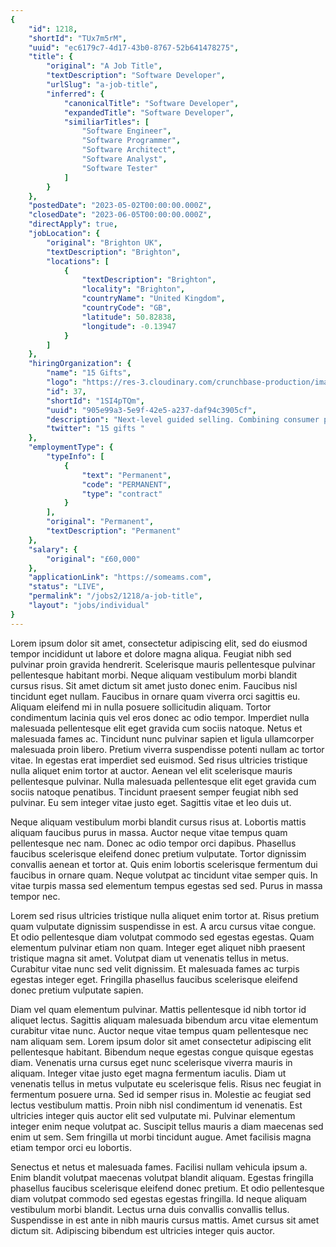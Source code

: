 ```yaml
---
{
	"id": 1218,
	"shortId": "TUx7m5rM",
	"uuid": "ec6179c7-4d17-43b0-8767-52b641478275",
	"title": {
		"original": "A Job Title",
		"textDescription": "Software Developer",
		"urlSlug": "a-job-title",
		"inferred": {
			"canonicalTitle": "Software Developer",
			"expandedTitle": "Software Developer",
			"similiarTitles": [
				"Software Engineer",
				"Software Programmer",
				"Software Architect",
				"Software Analyst",
				"Software Tester"
			]
		}
	},
	"postedDate": "2023-05-02T00:00:00.000Z",
	"closedDate": "2023-06-05T00:00:00.000Z",
	"directApply": true,
	"jobLocation": {
		"original": "Brighton UK",
		"textDescription": "Brighton",
		"locations": [
			{
				"textDescription": "Brighton",
				"locality": "Brighton",
				"countryName": "United Kingdom",
				"countryCode": "GB",
				"latitude": 50.82838,
				"longitude": -0.13947
			}
		]
	},
	"hiringOrganization": {
		"name": "15 Gifts",
		"logo": "https://res-3.cloudinary.com/crunchbase-production/image/upload/c_lpad,h_256,w_256,f_auto,q_auto:eco/v1488813020/insrwkpptx8txofy699c.png",
		"id": 37,
		"shortId": "1SI4pTQm",
		"uuid": "905e99a3-5e9f-42e5-a237-daf94c3905cf",
		"description": "Next-level guided selling. Combining consumer psychology and machine learning to humanise your online sales journeys and model real-time profiles for up to 70% of your prospects.",
		"twitter": "15 gifts "
	},
	"employmentType": {
		"typeInfo": [
			{
				"text": "Permanent",
				"code": "PERMANENT",
				"type": "contract"
			}
		],
		"original": "Permanent",
		"textDescription": "Permanent"
	},
	"salary": {
		"original": "£60,000"
	},
	"applicationLink": "https://someams.com",
	"status": "LIVE",
	"permalink": "/jobs2/1218/a-job-title",
	"layout": "jobs/individual"
}
---
```

<p>Lorem ipsum dolor sit amet, consectetur adipiscing elit, sed do eiusmod tempor incididunt ut labore et dolore magna aliqua. Feugiat nibh sed pulvinar proin gravida hendrerit. Scelerisque mauris pellentesque pulvinar pellentesque habitant morbi. Neque aliquam vestibulum morbi blandit cursus risus. Sit amet dictum sit amet justo donec enim. Faucibus nisl tincidunt eget nullam. Faucibus in ornare quam viverra orci sagittis eu. Aliquam eleifend mi in nulla posuere sollicitudin aliquam. Tortor condimentum lacinia quis vel eros donec ac odio tempor. Imperdiet nulla malesuada pellentesque elit eget gravida cum sociis natoque. Netus et malesuada fames ac. Tincidunt nunc pulvinar sapien et ligula ullamcorper malesuada proin libero. Pretium viverra suspendisse potenti nullam ac tortor vitae. In egestas erat imperdiet sed euismod. Sed risus ultricies tristique nulla aliquet enim tortor at auctor. Aenean vel elit scelerisque mauris pellentesque pulvinar. Nulla malesuada pellentesque elit eget gravida cum sociis natoque penatibus. Tincidunt praesent semper feugiat nibh sed pulvinar. Eu sem integer vitae justo eget. Sagittis vitae et leo duis ut.</p><p>Neque aliquam vestibulum morbi blandit cursus risus at. Lobortis mattis aliquam faucibus purus in massa. Auctor neque vitae tempus quam pellentesque nec nam. Donec ac odio tempor orci dapibus. Phasellus faucibus scelerisque eleifend donec pretium vulputate. Tortor dignissim convallis aenean et tortor at. Quis enim lobortis scelerisque fermentum dui faucibus in ornare quam. Neque volutpat ac tincidunt vitae semper quis. In vitae turpis massa sed elementum tempus egestas sed sed. Purus in massa tempor nec.</p><p>Lorem sed risus ultricies tristique nulla aliquet enim tortor at. Risus pretium quam vulputate dignissim suspendisse in est. A arcu cursus vitae congue. Et odio pellentesque diam volutpat commodo sed egestas egestas. Quam elementum pulvinar etiam non quam. Integer eget aliquet nibh praesent tristique magna sit amet. Volutpat diam ut venenatis tellus in metus. Curabitur vitae nunc sed velit dignissim. Et malesuada fames ac turpis egestas integer eget. Fringilla phasellus faucibus scelerisque eleifend donec pretium vulputate sapien.</p><p>Diam vel quam elementum pulvinar. Mattis pellentesque id nibh tortor id aliquet lectus. Sagittis aliquam malesuada bibendum arcu vitae elementum curabitur vitae nunc. Auctor neque vitae tempus quam pellentesque nec nam aliquam sem. Lorem ipsum dolor sit amet consectetur adipiscing elit pellentesque habitant. Bibendum neque egestas congue quisque egestas diam. Venenatis urna cursus eget nunc scelerisque viverra mauris in aliquam. Integer vitae justo eget magna fermentum iaculis. Diam ut venenatis tellus in metus vulputate eu scelerisque felis. Risus nec feugiat in fermentum posuere urna. Sed id semper risus in. Molestie ac feugiat sed lectus vestibulum mattis. Proin nibh nisl condimentum id venenatis. Est ultricies integer quis auctor elit sed vulputate mi. Pulvinar elementum integer enim neque volutpat ac. Suscipit tellus mauris a diam maecenas sed enim ut sem. Sem fringilla ut morbi tincidunt augue. Amet facilisis magna etiam tempor orci eu lobortis.</p><p>Senectus et netus et malesuada fames. Facilisi nullam vehicula ipsum a. Enim blandit volutpat maecenas volutpat blandit aliquam. Egestas fringilla phasellus faucibus scelerisque eleifend donec pretium. Et odio pellentesque diam volutpat commodo sed egestas egestas fringilla. Id neque aliquam vestibulum morbi blandit. Lectus urna duis convallis convallis tellus. Suspendisse in est ante in nibh mauris cursus mattis. Amet cursus sit amet dictum sit. Adipiscing bibendum est ultricies integer quis auctor.</p>
